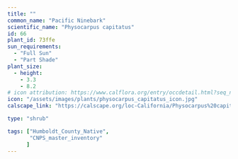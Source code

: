```yaml
---
title: ""
common_name: "Pacific Ninebark"
scientific_name: "Physocarpus capitatus"
id: 66
plant_id: 73ffe
sun_requirements:
  - "Full Sun"
  - "Part Shade"
plant_size:
  - height: 
    - 3.3
    - 8.2
# icon attribution: https://www.calflora.org/entry/occdetail.html?seq_num=gp18299 
icon: "/assets/images/plants/physocarpus_capitatus_icon.jpg"
calscape_link: "https://calscape.org/loc-California/Physocarpus%20capitatus(%20)"

type: "shrub"

tags: ["Humboldt_County_Native",
       "CNPS_master_inventory"
      ]
---
```


